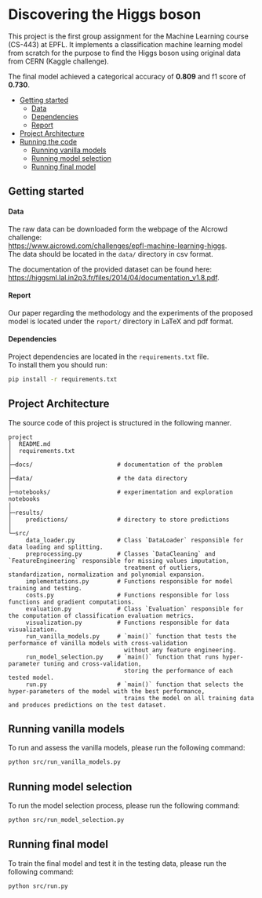 # Discovering the Higgs boson

This project is the first group assignment for the Machine Learning course (CS-443) at EPFL. 
It implements a classification machine learning model from scratch 
for the purpose to find the Higgs boson using original data from CERN (Kaggle challenge).

The final model achieved a categorical accuracy of **0.809** and f1 score of **0.730**.

* [Getting started](#getting-started)
    * [Data](#data)
    * [Dependencies](#dependencies)
    * [Report](#report)
* [Project Architecture](#project-architecture)
* [Running the code](#running-the-code)
    * [Running vanilla models](#running-vanilla-models)
    * [Running model selection](#running-model-selection)
    * [Running final model](#running-final-model)


## Getting started
#### Data
The raw data can be downloaded form the webpage of the AIcrowd challenge: \
https://www.aicrowd.com/challenges/epfl-machine-learning-higgs. \
The data should be located in the `data/` directory in csv format.

The documentation of the provided dataset can be found here: \
https://higgsml.lal.in2p3.fr/files/2014/04/documentation_v1.8.pdf.


#### Report
Our paper regarding the methodology and the experiments of the proposed model 
is located under the `report/` directory in LaTeX and pdf format. 

#### Dependencies
Project dependencies are located in the `requirements.txt` file. \
To install them you should run:
```bash
pip install -r requirements.txt
```

## Project Architecture
The source code of this project is structured in the following manner. 

```
project
│  README.md
│  requirements.txt
│
├─docs/                        # documentation of the problem
│
├─data/                        # the data directory
│  
├─notebooks/                   # experimentation and exploration notebooks
│ 
├─results/
│    predictions/              # directory to store predictions
│ 
└─src/
     data_loader.py            # Class `DataLoader` responsible for data loading and splitting. 
     preprocessing.py          # Classes `DataCleaning` and `FeatureEngineering` responsible for missing values imputation, 
                                 treatment of outliers, standardization, normalization and polynomial expansion.
     implementations.py        # Functions responsible for model training and testing.
     costs.py                  # Functions responsible for loss functions and gradient computations.
     evaluation.py             # Class `Evaluation` responsible for the computation of classification evaluation metrics.
     visualization.py          # Functions responsible for data visualization.
     run_vanilla_models.py     # `main()` function that tests the performance of vanilla models with cross-validation 
                                 without any feature engineering.
     run_model_selection.py    # `main()` function that runs hyper-parameter tuning and cross-validation, 
                                 storing the performance of each tested model.
     run.py                    # `main()` function that selects the hyper-parameters of the model with the best performance, 
                                 trains the model on all training data and produces predictions on the test dataset.

```

## Running vanilla models
To run and assess the vanilla models, please run the following command:
```bash
python src/run_vanilla_models.py
```

## Running model selection
To run the model selection process, please run the following command:
```bash
python src/run_model_selection.py
```

## Running final model
To train the final model and test it in the testing data, please run the following command:
```bash
python src/run.py
```




